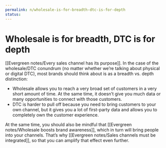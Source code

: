 ```yaml
---
permalink: n/wholesale-is-for-breadth-dtc-is-for-depth
status: 
---
```

# Wholesale is for breadth, DTC is for depth

[[Evergreen notes/Every sales channel has its purpose]]. In the case of the wholesale/DTC conundrum (no matter whether we’re talking about physical or digital DTC), most brands should think about is as a breadth vs. depth distinction:

- Wholesale allows you to reach a very broad set of customers in a very short amount of time. At the same time, it doesn’t give you much data or many opportunities to connect with those customers.
- DTC is harder to pull off because you need to bring customers to your own channel, but it gives you a lot of first-party data and allows you to completely own the customer experience.

At the same time, you should also be mindful that [[Evergreen notes/Wholesale boosts brand awareness]], which in turn will bring people into your channels. That’s why [[Evergreen notes/Sales channels must be integrated]], so that you can amplify that effect even further.
